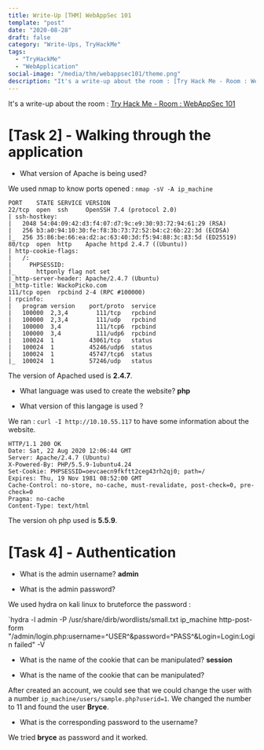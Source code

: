 ```yaml
---
title: Write-Up [THM] WebAppSec 101
template: "post"
date: "2020-08-28"
draft: false
category: "Write-Ups, TryHackMe"
tags:
  - "TryHackMe"
  - "WebApplication"
social-image: "/media/thm/webappsec101/theme.png"
description: "It's a write-up about the room : [Try Hack Me - Room : WebAppSec 101](https://tryhackme.com/room/webappsec101)"
---
```


It's a write-up about the room : [Try Hack Me - Room : WebAppSec 101](https://tryhackme.com/room/webappsec101)

# [Task 2] - Walking through the application

* What version of Apache is being used?

We used nmap to know ports opened : `nmap -sV -A ip_machine` 

```
PORT    STATE SERVICE VERSION
22/tcp  open  ssh     OpenSSH 7.4 (protocol 2.0)
| ssh-hostkey: 
|   2048 54:04:09:42:d3:f4:07:d7:9c:e9:30:93:72:94:61:29 (RSA)
|   256 b3:a0:94:10:30:fe:f8:3b:73:72:52:b4:c2:6b:22:3d (ECDSA)
|_  256 35:86:be:66:ea:d2:ac:63:40:3d:f5:94:88:3c:83:5d (ED25519)
80/tcp  open  http    Apache httpd 2.4.7 ((Ubuntu))
| http-cookie-flags: 
|   /: 
|     PHPSESSID: 
|_      httponly flag not set
|_http-server-header: Apache/2.4.7 (Ubuntu)
|_http-title: WackoPicko.com
111/tcp open  rpcbind 2-4 (RPC #100000)
| rpcinfo: 
|   program version    port/proto  service
|   100000  2,3,4        111/tcp   rpcbind
|   100000  2,3,4        111/udp   rpcbind
|   100000  3,4          111/tcp6  rpcbind
|   100000  3,4          111/udp6  rpcbind
|   100024  1          43061/tcp   status
|   100024  1          45246/udp6  status
|   100024  1          45747/tcp6  status
|_  100024  1          57246/udp   status
```

The version of Apached used is **2.4.7**.

* What language was used to create the website? **php**

* What version of this langage is used ?

We ran : `curl -I http://10.10.55.117` to have some information about the website.

```
HTTP/1.1 200 OK
Date: Sat, 22 Aug 2020 12:06:44 GMT
Server: Apache/2.4.7 (Ubuntu)
X-Powered-By: PHP/5.5.9-1ubuntu4.24
Set-Cookie: PHPSESSID=oevcaecn9fkftt2ceg43rh2qj0; path=/
Expires: Thu, 19 Nov 1981 08:52:00 GMT
Cache-Control: no-store, no-cache, must-revalidate, post-check=0, pre-check=0
Pragma: no-cache
Content-Type: text/html
```

The version oh php used is **5.5.9**.

# [Task 4] - Authentication

* What is the admin username? **admin**

* What is the admin password?

We used hydra on kali linux to bruteforce the password : 

`hydra -l admin -P /usr/share/dirb/wordlists/small.txt ip_machine http-post-form "/admin/login.php:username=^USER^&password=^PASS^&Login=Login:Login failed" -V

* What is the name of the cookie that can be manipulated? **session**

* What is the name of the cookie that can be manipulated? 

After created an account, we could see that we could change the user with a number `ip_machine/users/sample.php?userid=1`. We changed the number to 11 and found the user **Bryce**.

* What is the corresponding password to the username? 

We tried **bryce** as password and it worked. 